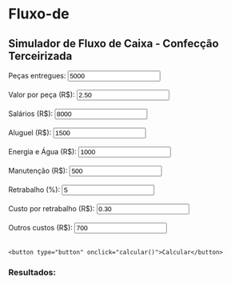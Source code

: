 # Fluxo-de
<!DOCTYPE html>
<html lang="pt-BR">
<head>
  <meta charset="UTF-8">
  <title>Simulador de Fluxo de Caixa - Confecção</title>
</head>
<body>
  <h2>Simulador de Fluxo de Caixa - Confecção Terceirizada</h2>

  <form id="formulario">
    <label>Peças entregues: <input type="number" id="pecas" value="5000"></label><br><br>
    <label>Valor por peça (R$): <input type="number" id="valorPeca" step="0.01" value="2.50"></label><br><br>
    <label>Salários (R$): <input type="number" id="salarios" value="8000"></label><br><br>
    <label>Aluguel (R$): <input type="number" id="aluguel" value="1500"></label><br><br>
    <label>Energia e Água (R$): <input type="number" id="energia" value="1000"></label><br><br>
    <label>Manutenção (R$): <input type="number" id="manutencao" value="500"></label><br><br>
    <label>Retrabalho (%): <input type="number" id="retrabalho" value="5"></label><br><br>
    <label>Custo por retrabalho (R$): <input type="number" id="custoRetrabalho" step="0.01" value="0.30"></label><br><br>
    <label>Outros custos (R$): <input type="number" id="outros" value="700"></label><br><br>

    <button type="button" onclick="calcular()">Calcular</button>
  </form>

  <h3>Resultados:</h3>
  <div id="resultados"></div>

  <script>
    function calcular() {
      const pecas = parseFloat(document.getElementById('pecas').value);
      const valorPeca = parseFloat(document.getElementById('valorPeca').value);
      const salarios = parseFloat(document.getElementById('salarios').value);
      const aluguel = parseFloat(document.getElementById('aluguel').value);
      const energia = parseFloat(document.getElementById('energia').value);
      const manutencao = parseFloat(document.getElementById('manutencao').value);
      const retrabalho = parseFloat(document.getElementById('retrabalho').value);
      const custoRetrabalho = parseFloat(document.getElementById('custoRetrabalho').value);
      const outros = parseFloat(document.getElementById('outros').value);

      const receita = pecas * valorPeca;
      const qtdRetrabalho = pecas * (retrabalho / 100);
      const custoRetrabalhoTotal = qtdRetrabalho * custoRetrabalho;

      const despesas = salarios + aluguel + energia + manutencao + custoRetrabalhoTotal + outros;
      const lucro = receita - despesas;
      const margem = (lucro / receita) * 100;

      document.getElementById('resultados').innerHTML = `
        <p><strong>Receita Bruta:</strong> R$ ${receita.toFixed(2)}</p>
        <p><strong>Despesas Totais:</strong> R$ ${despesas.toFixed(2)}</p>
        <p><strong>Lucro Líquido:</strong> R$ ${lucro.toFixed(2)}</p>
        <p><strong>Margem de Lucro:</strong> ${margem.toFixed(2)}%</p>
      `;
    }
  </script>
</body>
</html>
